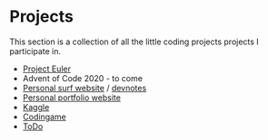 # Projects

This section is a collection of all the little coding projects projects I participate in. 


 - [Project Euler](https://projecteuler.net/)
 - Advent of Code 2020 - to come
 - [Personal surf website](https://surf-bretagne.xyz/) / [devnotes](https://docs.google.com/document/d/1GEajv2Cco7tNiRQd62cQ-7HFx_s05LgcnSG42ptdR2A/edit#heading=h.w9dn13a5c4de)
 - [Personal portfolio website](https://3ng7n33r.github.io/)
 - [Kaggle](https://www.kaggle.com/maximilianblacher)
 - [Codingame](https://www.codingame.com/profile/fc7f2e3f002f6167dbd4899c4cf537d75694561)
 - [ToDo](https://docs.google.com/document/d/1ZsTXqfO-TiJ_rCdWoOxZh1wpz-GDBFiiOKi_akV51Gw/edit)

<!--stackedit_data:
eyJoaXN0b3J5IjpbODA3MzAxODE5LC04MTE5NDM4MjgsMTk1NT
YyODI2MCwtMTQxNjA4OTQ0NCwtNTIwNjE5MTEsLTE4ODY1MDUw
MjgsLTEzNDQwMjgwNzddfQ==
-->